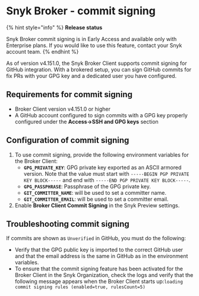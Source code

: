 # Snyk Broker - commit signing

{% hint style="info" %}
**Release status**

Snyk Broker commit signing is in Early Access and available only with Enterprise plans. If you would like to use this feature, contact your Snyk account team.
{% endhint %}

As of version v4.151.0, the Snyk Broker Client supports commit signing for GitHub integration. With a brokered setup, you can sign GitHub commits for fix PRs with your GPG key and a dedicated user you have configured.

## Requirements for commit signing

* Broker Client version v4.151.0 or higher
* A GitHub account configured to sign commits with a GPG key properly configured under the **Access->SSH and GPG keys** section

## Configuration of commit signing

1. To use commit signing, provide the following environment variables for the Broker Client:
   * **`GPG_PRIVATE_KEY`**: GPG private key exported as an ASCII armored version. Note that the value must start with `-----BEGIN PGP PRIVATE KEY BLOCK-----` and end with `-----END PGP PRIVATE KEY BLOCK-----`.
   * **`GPG_PASSPHRASE`**: Passphrase of the GPG private key.
   * **`GIT_COMMITTER_NAME`**: will be used to set a committer name.
   * **`GIT_COMMITTER_EMAIL`**: will be used to set a committer email.
2. Enable **Broker Client Commit Signing** in the Snyk Preview settings.

## Troubleshooting commit signing

If commits are shown as `Unverified` in GitHub, you must do the following:

* Verify that the GPG public key is imported to the correct GitHub user and that the email address is the same in GitHub as in the environment variables.
* To ensure that the commit signing feature has been activated for the Broker Client in the Snyk Organization, check the logs and verify that the following message appears when the Broker Client starts up: ​​`loading commit signing rules (enabled=true, rulesCount=5)`
